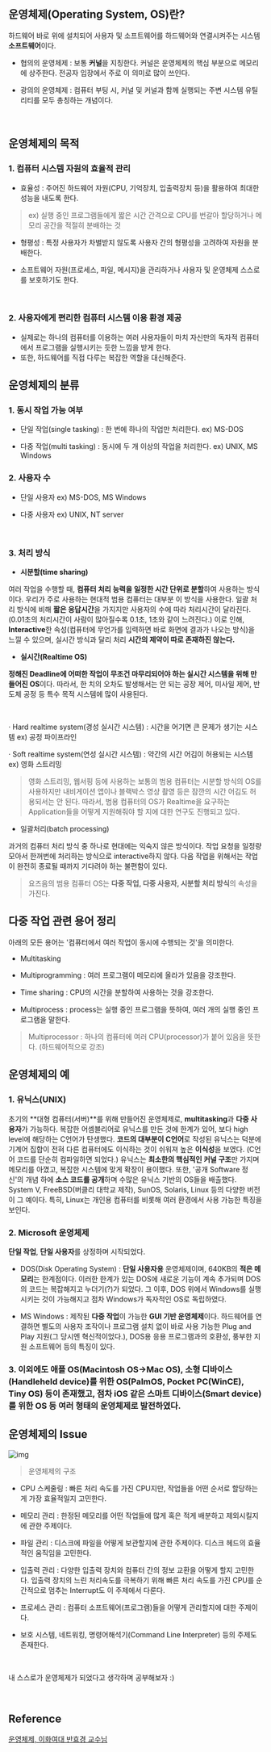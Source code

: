 ## 운영체제(Operating System, OS)란?

하드웨어 바로 위에 설치되어 사용자 및 소프트웨어를 하드웨어와 연결시켜주는 시스템 **소프트웨어**이다.

* 협의의 운영체제 : 보통 **커널**을 지칭한다. 커널은 운영체제의 핵심 부분으로 메모리에 상주한다. 전공자 입장에서 주로 이 의미로 많이 쓰인다.

* 광의의 운영체제 : 컴퓨터 부팅 시, 커널 및 커널과 함께 실행되는 주변 시스템 유틸리티를 모두 총칭하는 개념이다.

​    

## 운영체제의 목적

### 1. 컴퓨터 시스템 **자원의 효율적 관리**

* 효율성 : 주어진 하드웨어 자원(CPU, 기억장치, 입출력장치 등)을 활용하여 최대한 성능을 내도록 한다.

> ex) 실행 중인 프로그램들에게 짧은 시간 간격으로 CPU를 번갈아 할당하거나 메모리 공간을 적절히 분배하는 것

* 형평성 : 특정 사용자가 차별받지 않도록 사용자 간의 형평성을 고려하여 자원을 분배한다.

* 소프트웨어 자원(프로세스, 파일, 메시지)을 관리하거나 사용자 및 운영체제 스스로를 보호하기도 한다.

​    

### 2. 사용자에게 편리한 컴퓨터 시스템 이용 환경 제공

* 실제로는 하나의 컴퓨터를 이용하는 여러 사용자들이 마치 자신만의 독자적 컴퓨터에서 프로그램을 실행시키는 듯한 느낌을 받게 한다.
* 또한, 하드웨어를 직접 다루는 복잡한 역할을 대신해준다.

   

## 운영체제의 분류

### 1. 동시 작업 가능 여부

* 단일 작업(single tasking) : 한 번에 하나의 작업만 처리한다. ex) MS-DOS

* 다중 작업(multi tasking) : 동시에 두 개 이상의 작업을 처리한다. ex) UNIX, MS Windows

   

### 2. 사용자 수

* 단일 사용자 ex) MS-DOS, MS Windows 

* 다중 사용자 ex) UNIX, NT server

​    

### 3. 처리 방식

* **시분할(time sharing)** 

여러 작업을 수행할 때, **컴퓨터 처리 능력을 일정한 시간 단위로 분할**하여 사용하는 방식이다. 우리가 주로 사용하는 현대적 범용 컴퓨터는 대부분 이 방식을 사용한다. 일괄 처리 방식에 비해 **짧은 응답시간**을 가지지만 사용자의 수에 따라 처리시간이 달라진다. (0.01초의 처리시간이 사람이 많아질수록 0.1초, 1초와 같이 느려진다.) 이로 인해, **Interactive**한 속성(컴퓨터에 무언가를 입력하면 바로 화면에 결과가 나오는 방식)을 느낄 수 있으며, 실시간 방식과 달리 처리 **시간의 제약이 따로 존재하진 않는다.**

   

* **실시간(Realtime OS)**

**정해진 Deadline에 어떠한 작업이 무조건 마무리되어야 하는 실시간 시스템을 위해 만들어진 OS**이다. 따라서, 한 치의 오차도 발생해서는 안 되는 공장 제어, 미사일 제어, 반도체 공정 등 특수 목적 시스템에 많이 사용된다. 

​    

  · Hard realtime system(경성 실시간 시스템) : 시간을 어기면 큰 문제가 생기는 시스템  ex) 공정 파이프라인

  · Soft realtime system(연성 실시간 시스템) : 약간의 시간 어김이 허용되는 시스템  ex) 영화 스트리밍

   

> 영화 스트리밍, 웹서핑 등에 사용하는 보통의 범용 컴퓨터는 시분할 방식의 OS를 사용하지만 내비게이션 앱이나 블랙박스 영상 촬영 등은 잠깐의 시간 어김도 허용되서는 안 된다. 따라서, 범용 컴퓨터의 OS가 Realtime을 요구하는 Application들을 어떻게 지원해줘야 할 지에 대한 연구도 진행되고 있다.

   

- 일괄처리(batch processing)

과거의 컴퓨터 처리 방식 중 하나로 현대에는 익숙지 않은 방식이다. 작업 요청을 일정량 모아서 한꺼번에 처리하는 방식으로 interactive하지 않다. 다음 작업을 위해서는 작업이 완전히 종료될 때까지 기다려야 하는 불편함이 있다.  

   

> 요즈음의 범용 컴퓨터 OS는 **다중 작업, 다중 사용자, 시분할 처리 방식**의 속성을 가진다.

   

## 다중 작업 관련 용어 정리

아래의 모든 용어는 '컴퓨터에서 여러 작업이 동시에 수행되는 것'을 의미한다.

* Multitasking

* Multiprogramming : 여러 프로그램이 메모리에 올라가 있음을 강조한다.

* Time sharing : CPU의 시간을 분할하여 사용하는 것을 강조한다.

* Multiprocess : process는 실행 중인 프로그램을 뜻하여, 여러 개의 실행 중인 프로그램을 말한다.

 

> Multiprocessor : 하나의 컴퓨터에 여러 CPU(processor)가 붙어 있음을 뜻한다. (하드웨어적으로 강조)

 

## 운영체제의 예

### 1. **유닉스(UNIX)**

초기의 **대형 컴퓨터(서버)**를 위해 만들어진 운영체제로, **multitasking**과 **다중 사용자**가 가능하다. 복잡한 어셈블리어로 유닉스를 만든 것에 한계가 있어, 보다 high level에 해당하는 C언어가 탄생했다. **코드의 대부분이 C언어**로 작성된 유닉스는 덕분에 기계어 집합이 전혀 다른 컴퓨터에도 이식하는 것이 쉬워져 높은 **이식성**을 보였다. (C언어 코드를 단순히 컴파일하면 되었다.) 유닉스는 **최소한의 핵심적인 커널 구조**만 가지며 메모리를 아꼈고, 복잡한 시스템에 맞게 확장이 용이했다. 또한, '공개 Software 정신'의 개념 하에 **소스 코드를 공개**하며 수많은 유닉스 기반의 OS들을 배출했다. System Ⅴ, FreeBSD(버클리 대학교 제작), SunOS, Solaris, Linux 등의 다양한 버전이 그 예이다. 특히, Linux는 개인용 컴퓨터를 비롯해 여러 환경에서 사용 가능한 특징을 보인다.

 

### 2. **Microsoft 운영체제**

**단일 작업**, **단일 사용자**를 상정하며 시작되었다.

* DOS(Disk Operating System) : **단일 사용자용** 운영체제이며, 640KB의 **적은 메모리**는 한계점이다. 이러한 한계가 있는 DOS에 새로운 기능이 계속 추가되며 DOS의 코드는 복잡해지고 누더기(?)가 되었다. 그 이후, DOS 위에서 Windows를 실행시키는 것이 가능해지고 점차 Windows가 독자적인 OS로 독립하였다.

* MS Windows : 제작된 **다중 작업**이 가능한 **GUI 기반 운영체제**이다. 하드웨어를 연결하면 별도의 사용자 조작이나 프로그램 설치 없이 바로 사용 가능한 Plug and Play 지원(그 당시엔 혁신적이었다.), DOS용 응용 프로그램과의 호환성, 풍부한 지원 소프트웨어 등의 특징이 있다.

   

### 3. 이외에도 애플 OS(Macintosh OS→Mac OS), 소형 디바이스(Handleheld device)를 위한 OS(PalmOS, Pocket PC(WinCE), Tiny OS) 등이 존재했고, 점차 iOS 같은 스마트 디바이스(Smart device)를 위한 OS 등 여러 형태의 운영체제로 발전하였다.

   

## 운영체제의 Issue

![img](https://blog.kakaocdn.net/dn/ctwt2W/btqHVnr2PDa/40TlPPB4wkdN2GrXxYiYK1/img.png)

> 운영체제의 구조

* CPU 스케줄링 : 빠른 처리 속도를 가진 CPU지만, 작업들을 어떤 순서로 할당하는 게 가장 효율적일지 고민한다.

* 메모리 관리 : 한정된 메모리를 어떤 작업들에 많게 혹은 적게 배분하고 제외시킬지에 관한 주제이다.

* 파일 관리 : 디스크에 파일을 어떻게 보관할지에 관한 주제이다. 디스크 헤드의 효율적인 움직임을 고민한다.

* 입출력 관리 : 다양한 입출력 장치와 컴퓨터 간의 정보 교환을 어떻게 할지 고민한다. 입출력 장치의 느린 처리속도를 극복하기 위해 빠른 처리 속도를 가진 CPU를 순간적으로 멈추는 Interrupt도 이 주제에서 다룬다.

* 프로세스 관리 : 컴퓨터 소프트웨어(프로그램)들을 어떻게 관리할지에 대한 주제이다.

* 보호 시스템, 네트워킹, 명령어해석기(Command Line Interpreter) 등의 주제도 존재한다.

​    

내 스스로가 운영체제가 되었다고 생각하며 공부해보자 :)

​    

## Reference

[운영체제, 이화여대 반효경 교수님](http://www.kocw.net/home/search/kemView.do?kemId=1046323)

